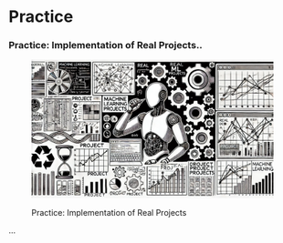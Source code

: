 # Practice

### Practice: Implementation of Real Projects..

<div align="left"><figure><img src="../.gitbook/assets/image (2) (1) (1) (1) (1) (1) (1) (1).png" alt="" width="563"><figcaption><p>Practice: Implementation of Real Projects</p></figcaption></figure></div>

...
